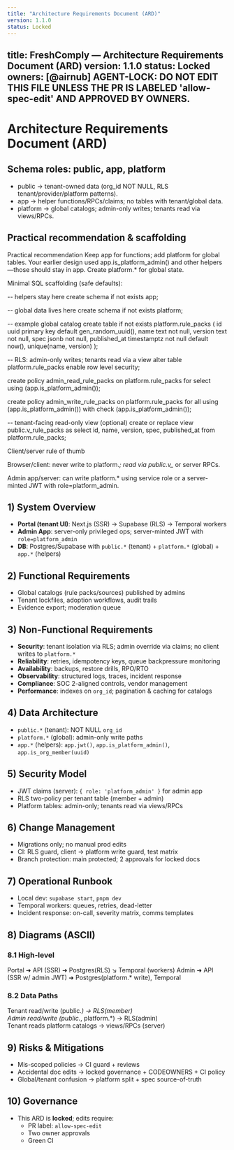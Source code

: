 ```yaml
---
title: "Architecture Requirements Document (ARD)"
version: 1.1.0
status: Locked
---
```









title: FreshComply — Architecture Requirements Document (ARD)
version: 1.1.0
status: Locked
owners: [@airnub]
AGENT-LOCK: DO NOT EDIT THIS FILE UNLESS THE PR IS LABELED 'allow-spec-edit' AND APPROVED BY OWNERS.
---

# Architecture Requirements Document (ARD)

## Schema roles: public, app, platform

- public → tenant-owned data (org_id NOT NULL, RLS tenant/provider/platform patterns).
- app → helper functions/RPCs/claims; no tables with tenant/global data.
- platform → global catalogs; admin-only writes; tenants read via views/RPCs.

## Practical recommendation & scaffolding

Practical recommendation
Keep app for functions; add platform for global tables.
Your earlier design used app.is_platform_admin() and other helpers—those should stay in app. Create platform.* for global state.

Minimal SQL scaffolding (safe defaults):

-- helpers stay here
create schema if not exists app;

-- global data lives here
create schema if not exists platform;

-- example global catalog
create table if not exists platform.rule_packs (
  id uuid primary key default gen_random_uuid(),
  name text not null,
  version text not null,
  spec jsonb not null,
  published_at timestamptz not null default now(),
  unique(name, version)
);

-- RLS: admin-only writes; tenants read via a view
alter table platform.rule_packs enable row level security;

create policy admin_read_rule_packs on platform.rule_packs
  for select using (app.is_platform_admin());

create policy admin_write_rule_packs on platform.rule_packs
  for all using (app.is_platform_admin())
  with check (app.is_platform_admin());

-- tenant-facing read-only view (optional)
create or replace view public.v_rule_packs as
  select id, name, version, spec, published_at
  from platform.rule_packs;

Client/server rule of thumb

Browser/client: never write to platform.*; read via public.v_* or server RPCs.

Admin app/server: can write platform.* using service role or a server-minted JWT with role=platform_admin.



## 1) System Overview
- **Portal (tenant UI)**: Next.js (SSR) → Supabase (RLS) → Temporal workers
- **Admin App**: server-only privileged ops; server-minted JWT with `role=platform_admin`
- **DB**: Postgres/Supabase with `public.*` (tenant) + `platform.*` (global) + `app.*` (helpers)

## 2) Functional Requirements
- Global catalogs (rule packs/sources) published by admins
- Tenant lockfiles, adoption workflows, audit trails
- Evidence export; moderation queue

## 3) Non-Functional Requirements
- **Security**: tenant isolation via RLS; admin override via claims; no client writes to `platform.*`
- **Reliability**: retries, idempotency keys, queue backpressure monitoring
- **Availability**: backups, restore drills, RPO/RTO
- **Observability**: structured logs, traces, incident response
- **Compliance**: SOC 2-aligned controls, vendor management
- **Performance**: indexes on `org_id`; pagination & caching for catalogs

## 4) Data Architecture
- `public.*` (tenant): NOT NULL `org_id`
- `platform.*` (global): admin-only write paths
- `app.*` (helpers): `app.jwt()`, `app.is_platform_admin()`, `app.is_org_member(uuid)`

## 5) Security Model
- JWT claims (server): `{ role: 'platform_admin' }` for admin app
- RLS two-policy per tenant table (member + admin)
- Platform tables: admin-only; tenants read via views/RPCs

## 6) Change Management
- Migrations only; no manual prod edits
- CI: RLS guard, client → platform write guard, test matrix
- Branch protection: main protected; 2 approvals for locked docs

## 7) Operational Runbook
- Local dev: `supabase start`, `pnpm dev`
- Temporal workers: queues, retries, dead-letter
- Incident response: on-call, severity matrix, comms templates

## 8) Diagrams (ASCII)

### 8.1 High-level
Portal ➜ API (SSR) ➜ Postgres(RLS)
                     ↘ Temporal (workers)
Admin ➜ API (SSR w/ admin JWT) ➜ Postgres(platform.* write), Temporal

### 8.2 Data Paths
Tenant read/write (public.*) → RLS(member)  
Admin read/write (public.*, platform.*) → RLS(admin)  
Tenant reads platform catalogs → views/RPCs (server)

## 9) Risks & Mitigations
- Mis-scoped policies → CI guard + reviews
- Accidental doc edits → locked governance + CODEOWNERS + CI policy
- Global/tenant confusion → platform split + spec source-of-truth

## 10) Governance
- This ARD is **locked**; edits require:
  - PR label: `allow-spec-edit`
  - Two owner approvals
  - Green CI
